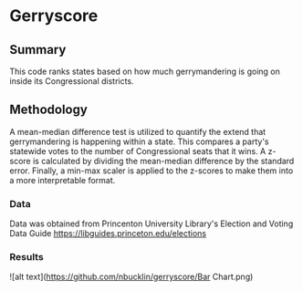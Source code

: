 # Gerryscore

## Summary
This code ranks states based on how much gerrymandering is going on inside its Congressional districts. 

## Methodology
A mean-median difference test is utilized to quantify the extend that gerrymandering is happening within a state. This compares a party's statewide votes to the number of Congressional seats that it wins. A z-score is calculated by dividing the mean-median difference by the standard error. Finally, a min-max scaler is applied to the z-scores to make them into a more interpretable format.

### Data
Data was obtained from Princenton University Library's Election and Voting Data Guide
https://libguides.princeton.edu/elections 

### Results
![alt text](https://github.com/nbucklin/gerryscore/Bar Chart.png)

